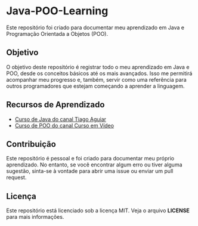 # Java-POO-Learning

Este repositório foi criado para documentar meu aprendizado em Java e Programação Orientada a Objetos (POO).

## Objetivo

O objetivo deste repositório é registrar todo o meu aprendizado em Java e POO, desde os conceitos básicos até os mais avançados. Isso me permitirá acompanhar meu progresso e, também, servir como uma referência para outros programadores que estejam começando a aprender a linguagem.

## Recursos de Aprendizado

- [Curso de Java do canal Tiago Aguiar](https://youtu.be/QO5ItC3KqJg)
- [Curso de POO do canal Curso em Vídeo](https://youtube.com/playlist?list=PLHz_AreHm4dkqe2aR0tQK74m8SFe-aGsY)

## Contribuição 

Este repositório é pessoal e foi criado para documentar meu próprio aprendizado. No entanto, se você encontrar algum erro ou tiver alguma sugestão, sinta-se à vontade para abrir uma issue ou enviar um pull request.

## Licença 

Este repositório está licenciado sob a licença MIT. Veja o arquivo **LICENSE** para mais informações.